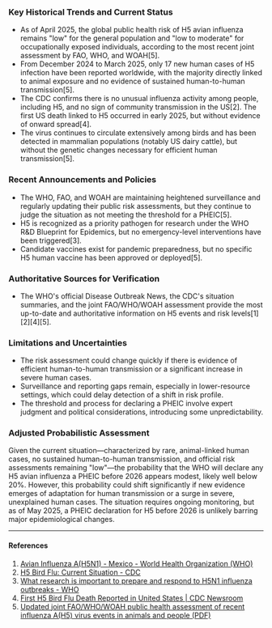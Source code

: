 ### Key Historical Trends and Current Status

- As of April 2025, the global public health risk of H5 avian influenza remains "low" for the general population and "low to moderate" for occupationally exposed individuals, according to the most recent joint assessment by FAO, WHO, and WOAH[5].
- From December 2024 to March 2025, only 17 new human cases of H5 infection have been reported worldwide, with the majority directly linked to animal exposure and no evidence of sustained human-to-human transmission[5].
- The CDC confirms there is no unusual influenza activity among people, including H5, and no sign of community transmission in the US[2]. The first US death linked to H5 occurred in early 2025, but without evidence of onward spread[4].
- The virus continues to circulate extensively among birds and has been detected in mammalian populations (notably US dairy cattle), but without the genetic changes necessary for efficient human transmission[5].

### Recent Announcements and Policies

- The WHO, FAO, and WOAH are maintaining heightened surveillance and regularly updating their public risk assessments, but they continue to judge the situation as not meeting the threshold for a PHEIC[5].
- H5 is recognized as a priority pathogen for research under the WHO R&D Blueprint for Epidemics, but no emergency-level interventions have been triggered[3].
- Candidate vaccines exist for pandemic preparedness, but no specific H5 human vaccine has been approved or deployed[5].

### Authoritative Sources for Verification

- The WHO's official Disease Outbreak News, the CDC's situation summaries, and the joint FAO/WHO/WOAH assessment provide the most up-to-date and authoritative information on H5 events and risk levels[1][2][4][5].

### Limitations and Uncertainties

- The risk assessment could change quickly if there is evidence of efficient human-to-human transmission or a significant increase in severe human cases.
- Surveillance and reporting gaps remain, especially in lower-resource settings, which could delay detection of a shift in risk profile.
- The threshold and process for declaring a PHEIC involve expert judgment and political considerations, introducing some unpredictability.

### Adjusted Probabilistic Assessment

Given the current situation—characterized by rare, animal-linked human cases, no sustained human-to-human transmission, and official risk assessments remaining "low"—the probability that the WHO will declare any H5 avian influenza a PHEIC before 2026 appears modest, likely well below 20%. However, this probability could shift significantly if new evidence emerges of adaptation for human transmission or a surge in severe, unexplained human cases. The situation requires ongoing monitoring, but as of May 2025, a PHEIC declaration for H5 before 2026 is unlikely barring major epidemiological changes.

---

#### References

1. [Avian Influenza A(H5N1) - Mexico - World Health Organization (WHO)](https://www.who.int/emergencies/disease-outbreak-news/item/2025-DON564)
2. [H5 Bird Flu: Current Situation - CDC](https://www.cdc.gov/bird-flu/situation-summary/index.html)
3. [What research is important to prepare and respond to H5N1 influenza outbreaks - WHO](https://www.who.int/news-room/events/detail/2025/03/19/default-calendar/what-research-is-important-to-prepare-and-respond-to-h5n1-influenza-outbreaks)
4. [First H5 Bird Flu Death Reported in United States | CDC Newsroom](https://www.cdc.gov/media/releases/2025/m0106-h5-birdflu-death.html)
5. [Updated joint FAO/WHO/WOAH public health assessment of recent influenza A(H5) virus events in animals and people (PDF)](https://www.woah.org/app/uploads/2025/04/2025-04-17-fao-woah-who-h5n1-assessment.pdf)